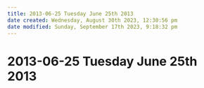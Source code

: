 ```yaml
---
title: 2013-06-25 Tuesday June 25th 2013
date created: Wednesday, August 30th 2023, 12:30:56 pm
date modified: Sunday, September 17th 2023, 9:18:32 pm
---
```


# 2013-06-25 Tuesday June 25th 2013
